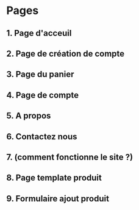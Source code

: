 # Pages

## 1. Page d'acceuil
## 2. Page de création de compte
## 3. Page du panier
## 4. Page de compte 
## 5. A propos 
## 6. Contactez nous
## 7. (comment fonctionne le site ?)
## 8. Page template produit
## 9. Formulaire ajout produit
